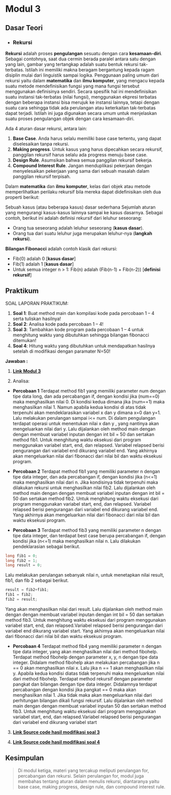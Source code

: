 # Modul 3

## Dasar Teori

- ### Rekursi

**Rekursi** adalah proses **pengulangan** sesuatu dengan cara **kesamaan-diri**. Sebagai contohnya, saat dua cermin berada paralel antara satu dengan yang lain, gambar yang tertangkap adalah suatu bentuk rekursi tak-terbatas. Istilah ini memiliki makna beragam bergantung kepada ragam disiplin mulai dari linguistik sampai logika. Penggunaan paling umum dari rekursi yaitu dalam **matematika** dan **ilmu komputer**, yang mengacu kepada suatu metode mendefinisikan fungsi yang mana fungsi tersebut menggunakan definisinya sendiri. Secara spesifik hal ini mendefinisikan suatu instansi tak-terbatas (nilai fungsi), menggunakan ekpresi terbatas dengan beberapa instansi bisa merujuk ke instansi lainnya, tetapi dengan suatu cara sehingga tidak ada perulangan atau keterkaitan tak-terbatas dapat terjadi. Istilah ini juga digunakan secara umum untuk menjelaskan suatu proses pengulangan objek dengan cara kesamaan-diri.

Ada 4 aturan dasar rekursi, antara lain:
1. **Base Case**. Anda harus selalu memiliki base case tertentu, yang dapat diselesaikan
   tanpa rekursi.
2. **Making progress**. Untuk kasus yang harus dipecahkan secara rekursif, panggilan
   rekursif harus selalu ada progress menuju base case.
3. **Design Rule**. Asumsikan bahwa semua panggilan rekursif bekerja.
4. **Compound Interest Rule**. Jangan menduplikasi pekerjaan dengan menyelesaikan
   pekerjaan yang sama dari sebuah masalah dalam panggilan rekursif terpisah.

Dalam **matematika** dan **ilmu komputer**, kelas dari objek atau metode memperlihatkan perilaku rekursif bila mereka dapat didefinisikan oleh dua properti berikut:

Sebuah kasus (atau beberapa kasus) dasar sederhana Sejumlah aturan yang mengurangi kasus-kasus lainnya sampai ke kasus dasarnya.
Sebagai contoh, berikut ini adalah definisi rekursif dari leluhur seseorang:

- Orang tua seseorang adalah leluhur seseorang (**kasus dasar**).
- Orang tua dari suatu leluhur juga merupakan leluhur-nya (**langkah rekursi**).

**Bilangan Fibonacci** adalah contoh klasik dari rekursi:

- Fib(0) adalah 0 [**kasus dasar**]
- Fib(1) adalah 1 [**kasus dasar**]
- Untuk semua integer n > 1: Fib(n) adalah (Fib(n-1) + Fib(n-2)) [**definisi rekursif**]


## Praktikum
SOAL LAPORAN PRAKTIKUM:

1. **Soal 1**: Buat method main dan kompilasi kode pada percobaan 1 – 4 serta tuliskan hasilnya!
3. **Soal 2**: Analisa kode pada percobaan 1 – 4!
3. **Soal 3**: Tambahkan kode program pada percobaan 1 – 4 untuk menghitung waktu yang dibutuhkan sehingga bilangan fibonacci ditemukan!
4. **Soal 4**: Hitung waktu yang dibutuhkan untuk mendapatkan hasilnya setelah di modifikasi dengan paramater N=50!

**Jawaban :**

1. [**Link Modul 3**](https://github.com/rendiputra/PSD_SEC_20104079_Rendi_Putra_P/tree/modul3/src/com/rendiputra/modul3/praktikum)

2. Analisa:
- **Percobaan 1**
  Terdapat method fib1 yang memiliki parameter num dengan tipe data long, dan ada percabangan if, dengan kondisi jika (num==0) maka menghasilkan nilai 0. Di kondisi kedua dimana jika (num==1) maka menghasilkan nilai 1. Namun apabila kedua kondisi di atas tidak terpenuhi akan mendeklarasikan variabel x dan y dimana x=0 dan y=1. Lalu melakukan perulangan sampai i<= num. Di dalam pengulangan terdapat operasi untuk menentukan nilai x dan y , yang nantinya akan mengeluarkan nilai dari y. Lalu dijalankan oleh method main dengan dengan membuat variabel inputan dengan int bil = 50 dan sertakan method fib1. Untuk menghitung waktu eksekusi dari program menggunakan variabel start, end, dan relapsed. Variabel relapsed berisi pengurangan dari variabel end dikurang variabel end. Yang akhirnya akan mengeluarkan nilai dari fibonacci dari nilai bil dan waktu eksekusi program.

- **Percobaan 2**
  Terdapat method fib1 yang memiliki parameter n dengan tipe data integer, dan ada percabangan if, dengan kondisi jika (n<=1) maka menghasilkan nilai dari n. Jika kondisinya tidak terpenuhi maka dilakukan rekursi untuk menghasilkan nilai fib2. Lalu dijalankan oleh method main dengan dengan membuat variabel inputan dengan int bil = 50 dan sertakan method fib2. Untuk menghitung waktu eksekusi dari program menggunakan variabel start, end, dan relapsed. Variabel relapsed berisi pengurangan dari variabel end dikurang variabel end. Yang akhirnya akan mengeluarkan nilai dari fibonacci dari nilai bil dan waktu eksekusi program.

- **Percobaan 3**
  Terdapat method fib3 yang memiliki parameter n dengan tipe data integer, dan terdapat best case berupa percabangan if, dengan kondisi jika (n<=1) maka menghasilkan nilai n. Lalu dilakukan pendeklarasian sebagai berikut.
```JAVA
long fib1 = 0;
long fib2 = 1;
long result = 0;
```
Lalu melakukan perulangan sebanyak nilai n, untuk menetapkan nilai result,
fib1, dan fib 2 sebagai berikut.
```JAVA
result = fib2+fib1;
fib1 = fib2;
fib2 = result;
```
Yang akan menghasilkan nilai dari result. Lalu dijalankan oleh method main dengan dengan membuat variabel inputan dengan int bil = 50 dan sertakan method fib3. Untuk menghitung waktu eksekusi dari program menggunakan variabel start, end, dan relapsed.Variabel relapsed berisi pengurangan dari variabel end dikurang variabel start. Yang akhirnya akan mengeluarkan nilai
dari fibonacci dari nilai bil dan waktu eksekusi program.

- **Percobaan 4**
  Terdapat method fib4 yang memiliki parameter n dengan tipe data integer, yang akan menghasilkan nilai dari method fibohelp. Terdapat method fibohelp dengan parameter x, y, n dengan tipe data integer. Didalam method fibohelp akan melakukan percabangan jika n == 0 akan menghasilkan nilai x. Lalu jika n == 1 akan menghasilkan nilai y. Apabila kedua kondisi diatas tidak terpenuhi maka mengeluarkan nilai dari method fibohelp. Terdapat method rekursif dengan parameter pangkat dan bilangan dengan tipe data integer. Didalamnya terdapat percabangan dengan kondisi jika pangkat == 0 maka akan menghasilkan nilai 1. Jika tidak maka akan mengeluarkan nilai dari perhitungan bilangan dikali fungsi rekursif. Lalu dijalankan oleh method main dengan dengan membuat variabel inputan 50 dan sertakan method fib3. Untuk menghitung waktu eksekusi dari program menggunakan variabel start, end, dan relapsed.Variabel relapsed berisi pengurangan dari variabel end dikurang variabel start

3. [**Link Source code hasil modifikasi soal 3**](https://github.com/rendiputra/PSD_SEC_20104079_Rendi_Putra_P/tree/modul3/src/com/rendiputra/modul3/tugas/soal3)

4. [**Link Source code hasil modifikasi soal 4**](https://github.com/rendiputra/PSD_SEC_20104079_Rendi_Putra_P/tree/modul3/src/com/rendiputra/modul3/tugas/soal4)

## Kesimpulan

> Di modul ketiga, materi yang tercakup meliputi perulangan for, percabangan dan rekursi. Selain perulangan for, modul juga membahas tentang aturan dalam menulis rekursi, diantaranya yaitu base case, making progress, design rule, dan compound interest rule.